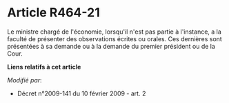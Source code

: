 # Article R464-21

Le ministre chargé de l'économie, lorsqu'il n'est pas partie à l'instance, a la  faculté de présenter des observations
écrites ou orales. Ces dernières sont  présentées à sa demande ou à la demande du premier président ou de la Cour.

**Liens relatifs à cet article**

_Modifié par_:

  - Décret n°2009-141 du 10 février 2009 - art. 2
